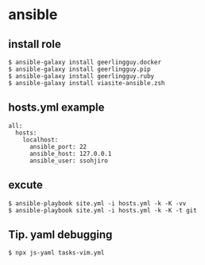 # ansible

## install role
```
$ ansible-galaxy install geerlingguy.docker
$ ansible-galaxy install geerlingguy.pip
$ ansible-galaxy install geerlingguy.ruby
$ ansible-galaxy install viasite-ansible.zsh
```

## hosts.yml example

```
all:
  hosts:
    localhost:
      ansible_port: 22
      ansible_host: 127.0.0.1
      ansible_user: ssohjiro
```

## excute

```
$ ansible-playbook site.yml -i hosts.yml -k -K -vv
$ ansible-playbook site.yml -i hosts.yml -k -K -t git
```

## Tip. yaml debugging

```
$ npx js-yaml tasks-vim.yml
```
